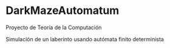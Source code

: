 # DarkMazeAutomatum
Proyecto de Teoría de la Computación

Simulación de un laberinto usando autómata finito determinista